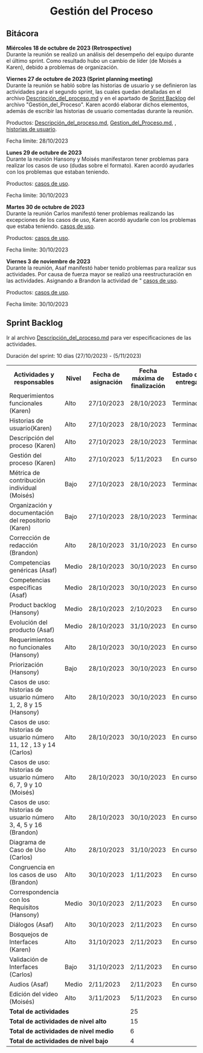 ﻿<center><h1>Gestión del Proceso</h1></center>

## Bitácora
**Miércoles 18 de octubre de 2023 (Retrospective)**<br> Durante la reunión se realizó un análisis del desempeño del equipo durante el último sprint. Como resultado hubo un cambio de líder (de Moisés a Karen), debido a problemas de organización. 

**Viernes 27 de octubre de 2023 (Sprint planning meeting)**<br> Durante la reunión se habló sobre las historias de usuario y se definieron las actividades para el segundo sprint, las cuales quedan detalladas en el archivo <a href="https://github.com/KarenCampos842/Equipo-4/blob/Segunda-Entrega/Descripci%C3%B3n_del_proceso.md#descripci%C3%B3n-del-proceso">Descripción_del_proceso.md</a> y en el apartado de <a href="https://github.com/KarenCampos842/Equipo-4/blob/Segunda-Entrega/Gestion_del_Proceso.md#sprint-backlog">Sprint Backlog</a> del archivo "Gestión_del_Proceso". 
Karen acordó elaborar dichos elementos, además de escribir las historias de usuario comentadas durante la reunión. 

Productos: 
<a href="https://github.com/KarenCampos842/Equipo-4/blob/Segunda-Entrega/Descripci%C3%B3n_del_proceso.md#descripci%C3%B3n-del-proceso">Descripción_del_proceso.md</a>, <a href="https://github.com/KarenCampos842/Equipo-4/blob/Segunda-Entrega/Gestion_del_Proceso.md">Gestion_del_Proceso.md</a>, , <a href="https://github.com/KarenCampos842/Equipo-4/blob/Segunda-Entrega/Requisitos.md#artefactos">historias de usuario</a>.

Fecha límite: 28/10/2023

**Lunes 29 de octubre de 2023** <br> 
Durante la reunión Hansony y Moisés manifestaron tener problemas para realizar los casos de uso (dudas sobre el formato). Karen acordó ayudarles con los problemas que estaban teniendo. 

Productos: 
<a href="https://github.com/KarenCampos842/Equipo-4/blob/Segunda-Entrega/Requisitos.md#casos-de-uso">casos de uso</a>.

Fecha límite: 30/10/2023

**Martes 30 de octubre de 2023** <br> 
Durante la reunión Carlos manifestó tener problemas realizando las excepciones de los casos de uso,  Karen acordó ayudarle con los problemas que estaba teniendo. 
<a href="https://github.com/KarenCampos842/Equipo-4/blob/Segunda-Entrega/Requisitos.md#casos-de-uso">casos de uso</a>.

Productos: 
<a href="https://github.com/KarenCampos842/Equipo-4/blob/Segunda-Entrega/Requisitos.md#casos-de-uso">casos de uso</a>.

Fecha límite: 30/10/2023

**Viernes 3 de noviembre de 2023** <br> 
Durante la reunión, Asaf manifestó haber tenido problemas para realizar sus actividades. Por causa de fuerza mayor se realizó una reestructuración en las actividades. Asignando a Brandon la actividad de " 
<a href="https://github.com/KarenCampos842/Equipo-4/blob/Segunda-Entrega/Requisitos.md#casos-de-uso">casos de uso</a>.

Productos: 
<a href="https://github.com/KarenCampos842/Equipo-4/blob/Segunda-Entrega/Requisitos.md#casos-de-uso">casos de uso</a>.

Fecha límite: 30/10/2023

## Sprint Backlog
Ir al archivo <a href="https://github.com/KarenCampos842/Equipo-4/blob/Segunda-Entrega/Descripci%C3%B3n_del_proceso.md#descripci%C3%B3n-del-proceso">Descripción_del_proceso.md</a> para ver especificaciones de las actividades.

Duración del sprint: 10 días (27/10/2023) - (5/11/2023)
<table align=center>  
   <tr>  
      <th>Actividades y responsables</th>  
      <th>Nivel</th>  
          <th>Fecha de asignación</th>  
           <th>Fecha máxima de finalización</th>
                <th>Estado de entrega</th>    
   </tr> 
   <tr>  
      <td>Requerimientos funcionales
(Karen)</td>  
        <td>Alto</td>
        <td>27/10/2023</td>
       <td>28/10/2023</td>
        <td>Terminada</td>     
   </tr>
 <tr>  
      <td>Historias de usuario(Karen)</td>  
        <td>Alto</td>
        <td>27/10/2023</td>
       <td>28/10/2023</td>
        <td>Terminada</td>     
   </tr>
  <tr>  
      <td>Descripción del proceso (Karen)</td>  
        <td>Alto</td>
        <td>27/10/2023</td>
       <td>28/10/2023</td>
        <td>Terminada</td>     
   </tr> 
    <tr>  
      <td>Gestión del proceso (Karen)</td> 
      <td>Alto</td>
        <td>27/10/2023</td>
       <td>5/11/2023</td>
         <td>En curso</td>        
   </tr> 
    <tr>  
      <td>Métrica de contribución individual (Moisés)</td> 
      <td>Bajo</td>
        <td>27/10/2023</td>
       <td>28/10/2023</td>
         <td>Terminada</td>     
   </tr> 
   <tr>  
      <td>Organización y documentación del repositorio (Karen)</td>  
       <td>Bajo</td>
         <td>27/10/2023</td>
       <td>28/10/2023</td>
         <td>Terminada</td>       
   </tr>   
    <tr>  
      <td>Corrección de redacción (Brandon)</td>  
       <td>Alto</td> 
       <td>28/10/2023</td>
       <td>31/10/2023</td>
        <td>En curso</td>    
   </tr>
    <tr>  
      <td>Competencias genéricas (Asaf)</td>  
       <td>Medio</td>
         <td>28/10/2023</td>
       <td>30/10/2023</td>
         <td>En curso</td>       
   </tr> 
  <tr>  
      <td>Competencias específicas (Asaf)</td>  
       <td>Medio</td>
         <td>28/10/2023</td>
       <td>30/10/2023</td>
         <td>En curso</td>       
   </tr>
 <tr>  
      <td>Product backlog (Hansony)</td>  
       <td>Medio</td>
         <td>28/10/2023</td>
       <td>2/10/2023</td>
         <td>En curso</td>       
   </tr>   
   <tr>  
      <td>Evolución del producto
 (Asaf)</td>  
       <td>Medio</td>
        <td>28/10/2023</td>
       <td>31/10/2023</td>
        <td>En curso</td>   
   </tr> 
   <tr>  
      <td>Requerimientos no funcionales (Hansony)</td>  
        <td>Alto</td>
        <td>28/10/2023</td>
       <td>30/10/2023</td>
        <td>En curso</td>     
   </tr> 
   <tr>  
      <td>Priorización (Hansony)</td>  
        <td>Bajo</td>
        <td>28/10/2023</td>
       <td>30/10/2023</td>
        <td>En curso</td>     
   </tr> 
    <tr>  
      <td>Casos de uso: historias de usuario número 1, 2, 8 y 15 (Hansony)</td>  
        <td>Alto</td>
        <td>28/10/2023</td>
       <td>30/10/2023</td>
        <td>En curso</td>     
   </tr>
    <td>Casos de uso: historias de usuario número  11, 12 , 13 y 14 (Carlos)</td>  
        <td>Alto</td>
        <td>28/10/2023</td>
       <td>30/10/2023</td>
        <td>En curso</td>     
   </tr>
   <tr>
    <td>Casos de uso: historias de usuario número  6, 7, 9  y 10 (Moisés)</td>  
        <td>Alto</td>
        <td>28/10/2023</td>
       <td>30/10/2023</td>
        <td>En curso</td>     
   </tr>
   <tr>
    <td>Casos de uso: historias de usuario número 3, 4, 5  y 16 (Brandon)</td>  
        <td>Alto</td>
        <td>28/10/2023</td>
       <td>30/10/2023</td>
        <td>En curso</td>     
   </tr>
    <tr>
    <td>Diagrama de Caso de Uso (Carlos)</td>  
        <td>Alto</td>
        <td>28/10/2023</td>
       <td>31/10/2023</td>
        <td>En curso</td>     
   </tr>
    <tr>  
      <td>Congruencia en los casos de uso (Brandon)</td>  
       <td>Alto</td> 
       <td>30/10/2023</td>
       <td>1/11/2023</td>
        <td>En curso</td>    
   </tr> 
   <tr>
    <td>Correspondencia con los Requisitos (Hansony)</td>  
        <td>Medio</td>
        <td>30/10/2023</td>
       <td>2/11/2023</td>
        <td>En curso</td>     
   </tr>
   <tr>  
      <td>Diálogos (Asaf)</td>  
       <td>Alto</td>
         <td>30/10/2023</td>
       <td>2/11/2023</td>
         <td>En curso</td>       
   </tr> 
   <tr>
    <td>Bosquejos de Interfaces (Karen)</td>  
        <td>Alto</td>
        <td>31/10/2023</td>
       <td>2/11/2023</td>
        <td>En curso</td>     
   </tr>
   <tr>
    <td>Validación de Interfaces (Carlos)</td>  
        <td>Bajo</td>
        <td>31/10/2023</td>
       <td>2/11/2023</td>
        <td>En curso</td>     
   </tr>  
   <tr>  
      <td>Audios (Asaf)</td>  
       <td>Medio</td>
         <td>2/11/2023</td>
       <td>2/11/2023</td>
         <td>En curso</td>       
   </tr>                                                                                      
   <tr>  
      <td>Edición del video (Moisés)</td>  
       <td>Alto</td>
         <td>3/11/2023</td>
       <td>5/11/2023</td>
         <td>En curso</td>       
   </tr>
    <tr>  
      <td colspan=3><strong>Total de actividades</strong></td>  
       <td colspan=2>25</td>
   </tr> 
   <tr>  
      <td colspan=3><strong>Total de actividades de nivel alto</strong></td>  
       <td colspan=2>15</td>
   </tr> 
   <tr>  
      <td colspan=3><strong>Total de actividades de nivel medio</strong></td>  
       <td colspan=2>6</td>
   </tr>
    <tr>  
      <td colspan=3><strong>Total de actividades de nivel bajo</strong></td>  
       <td colspan=2>4</td>
   </tr>  
  </table>
<!--stackedit_data:
eyJoaXN0b3J5IjpbMTcxMTMwNTIzMSwtMTc4NDQ4NDQxMywtOT
cxODU0MjI0LC0xNDIyNzY0NTAyLDYyNjY5NzAyNiw0MTI1Mjkx
NTAsMTYxNDY3MzAyMSw5OTQ3MzY3MTQsMTE5MTM4ODE5MywtMz
YyMjMxNDI4LC03NzA0MDgwOTYsLTE1Nzc2NDQ5ODYsMTY3NDU0
NTU4MiwtMTYwMzA5MjQyNCwtMTQyOTE3NzYyMF19
-->